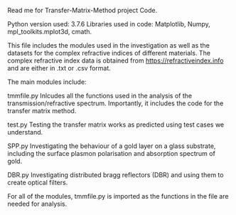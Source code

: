 Read me for Transfer-Matrix-Method project Code.

Python version used: 3.7.6
Libraries used in code: Matplotlib, Numpy, mpl_toolkits.mplot3d, cmath.

This file includes the modules used in the investigation as well as the datasets for the complex refractive indices of different materials.
The complex refractive index data is obtained from https://refractiveindex.info and are either in .txt or .csv format.

The main modules include:

tmmfile.py
Inlcudes all the functions used in the analysis of the transmission/refractive spectrum. Importantly, it includes the code for the transfer matrix method.

test.py 
Testing the transfer matrix works as predicted using test cases we understand.

SPP.py
Investigating the behaviour of a gold layer on a glass substrate, including the surface plasmon polarisation and absorption spectrum of gold.

DBR.py
Investigating distributed bragg reflectors (DBR) and using them to create optical filters. 

For all of the modules, tmmfile.py is imported as the functions in the file are needed for analysis.




